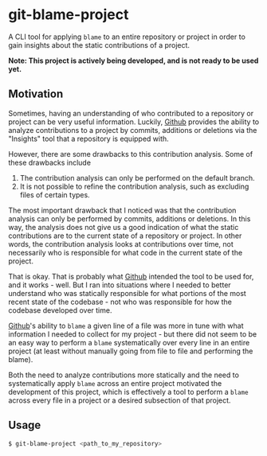 # git-blame-project

A CLI tool for applying `blame` to an entire repository or project in order to
gain insights about the static contributions of a project.

**Note: This project is actively being developed, and is not ready to be used yet.**

## Motivation

Sometimes, having an understanding of who contributed to a repository or project
can be very useful information.  Luckily, [Github](https://github.com/) provides
the ability to analyze contributions to a project by commits, additions or
deletions via the "Insights" tool that a repository is equipped with.

However, there are some drawbacks to this contribution analysis.  Some of these
drawbacks include

1.  The contribution analysis can only be performed on the default branch.
2.  It is not possible to refine the contribution analysis, such as excluding
    files of certain types.

The most important drawback that I noticed was that the contribution analysis
can only be performed by commits, additions or deletions.  In this way, the
analysis does not give us a good indication of what the static contributions are
to the current state of a repository or project.  In other words, the contribution
analysis looks at contributions over time, not necessarily who is responsible for
what code in the current state of the project.

That is okay.  That is probably what [Github](https://github.com/) intended the
tool to be used for, and it works - well.  But I ran into situations where I
needed to better understand who was statically responsible for what portions of
the most recent state of the codebase - not who was responsible for how the
codebase developed over time.

[Github](https://github.com/)'s ability to `blame` a given line of a file was
more in tune with what information I needed to collect for my project - but
there did not seem to be an easy way to perform a `blame` systematically over
every line in an entire project (at least without manually going from file to
file and performing the blame).

Both the need to analyze contributions more statically and the need to
systematically apply `blame` across an entire project motivated the development
of this project, which is effectively a tool to perform a `blame` across every
file in a project or a desired subsection of that project.

## Usage

```bash
$ git-blame-project <path_to_my_repository>
```
